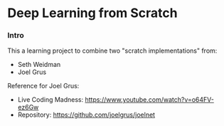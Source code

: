 # Deep Learning from Scratch


### Intro
This a learning project to combine two "scratch implementations" from:
 * Seth Weidman
 * Joel Grus

Reference for Joel Grus:
 * Live Coding Madness: https://www.youtube.com/watch?v=o64FV-ez6Gw
 * Repository: https://github.com/joelgrus/joelnet

